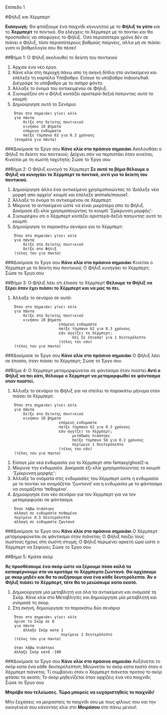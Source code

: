 Επίπεδο 1

#Φήλιξ και Χέρμπερτ

__Εισαγωγή:__
Θα φτιάξουμε ένα παιχνίδι κηνυγητού με το __Φήλιξ το γάτο__ και το __Χερμπερτ__ το ποντικό. Θα ελέγχεις το Χέρμπερτ με το ποντίκι και θα προσπαθείς να αποφύγεις το Φήλιξ. Όσο περισσότερο χρόνο δέν σε πιάνει ο Φήλιξ, τόσο περισσότερους βαθμούς παίρνεις, αλλα μή σε πιάσει γιατι οι βαθμολογία σου θα πέσει!

##Βήμα 1: Ο Φήλιξ ακολουθεί το δείκτη του ποντικιού
1. Άρχισε ένα νέο έργο.
2. Κάνε κλίκ στη περιοχή πάνω απο τη σκηνή δίπλα στο αντικείμενο και επέλεξε τη καρτέλα Υπόβαθρο. Είσαγε το υπόβαθρο indoors/hall. Διέγραψε το υπόβαθρο με το άσπρο φόντο.
3. Άλλαξε το όνομα του αντικειμένου σε Φήλιξ.
4. Σιγουρέξου οτι ο Φήλιξ κοιτάζει αριστερά-δεξιά πατώντας αυτό το κουμπί:
5. Δημιούργησε αυτό το Σενάριο:

```scratch
	Όταν στο σημαιάκι γίνει κλίκ
	για πάντα
		δείξε στο δείκτης ποντικιού
		κινήσου 10 βήματα
		επόμενη ενδυμασία
		παίξε τύμπανο 62 για 0.3 χρόνους
	(σταμάτα για πάντα)
```

###Δοκίμασε το Έργο σου
__Κάνε κλίκ στο πράσινο σημαιάκι__
Ακολουθάει ο Φήλιξ το δείκτη του ποντικιού; Δείχνει σάν να περπατάει όταν κινείται; Κινείται με τη σωστή ταχύτητα;
Σώσε το Έργο σου

##Βήμα 2: Ο Φήλιξ κυνηγά το Χέρμπερτ
__Σε αυτό το βήμα θέλουμε ο Φήλιξ να κυνηγάει το Χέρμπερτ το ποντικό, αντί για το δείκτη του ποντικιού.__

1. Δημιούργησε άλλο ένα αντικείμενο χρησιμοποιώντας το 'Διάλεξε νέα μορφή απο αρχείο' κουμπί και επέλεξε animals/mouse1.
2. Άλλαξε το όνομα το αντικειμένου σε Χέρμπερτ.
3. Μίκρυνε το αντικείμενο ώστε να είναι μικρότερο απο το Φήλιξ.
Δοκίμασε έξι κλίκ χρησιμοποιώντας το κουμπί 'Σμίκρυνση μορφής':
4. Σιγουρέψου οτι ο Χέρμπερτ κοιτάζει αριστερά-δεξιά πατώντας αυτό το κουμπί:
5. Δημιούργησε το παρακάτω σενάριο για το Χέρμπερτ:

```scratch
	Όταν στο σημαιάκι γίνει κλίκ
	για πάντα
		δείξε στο δείκτης ποντικιού
		δείξε στο Φήλιξ
	(τέλος του για παντα)
```

###Δοκίμασε το Έργο σου
__Κάνε κλίκ στο πράσινο σημαιάκι__
Κινείται ο Χέρμπερτ με το δείκτη του ποντικιού; Ο Φήλιξ κυνηγάει το Χέρμπερτ;
Σώσε το Έργο σου

##Βήμα 3: Ο Φήλιξ λέει οτι έπιασε το Χέρμπερτ
__Θέλουμε το Φήλιξ να ξέρει όταν έχει πιάσει το Χέρμπερτ και να μας το πει.__

1. Άλλαξε το σενάριο σε αυτό:
```scratch
	Όταν στο σημαιάκι γίνει κλίκ
	για πάντα
		δείξε στο δείκτης ποντικιού
		κινήσου 10 βήματα
                        επόμενη ενδυμασία
                        παίξε τύμπανο 62 για 0.3 χρόνους
                        εάν αγγίζει το Χέρμπερτ;
                              πές Σε έπιασα! για 1 δευτερόλεπτο
                        (τέλος του εάν)
	(τέλος του για παντα)
```
###Δοκίμασε το Έργο σου
__Κάνε κλίκ στο πράσινο σημαιάκι__
Ο Φήλιξ λέει σε έπιασα, όταν πιάσει το Χέρμπερτ;
Σώσε το Έργο σου

##Βήμα 4: Ο Χέρμπερτ μεταμορφώνεται σε φάντασμα όταν πιαστεί
__Αντί ο Φήλιξ να πει κάτι, θέλουμε ο Χέρμπερτ να μεταμορφωθεί σε φάντασμα οταν πιαστεί.__

1. Άλλαξε το σενάριο το Φήλιξ για να στείλει το παρακάτω μήνυμα οταν πιάσει το Χέρμπερτ.
```scratch
	Όταν στο σημαιάκι γίνει κλίκ
	για πάντα
		δείξε στο δείκτης ποντικιού
		κινήσου 10 βήματα
                        επόμενη ενδυμασία
                        παίξε τύμπανο 62 για 0.3 χρόνους
                        εάν αγγίζει το Χέρμπερτ;
                              μετάδωσε πιάστηκε
                              παίξε τύμπανο 58 για 0.2 χρόνους
                              περίμενε 1 δευτερόλεπτο
                        (τέλος του εάν)
	(τέλος του για παντα)
```

1. Είσαγε μία νεα ενδυμασία για το Χέρμπερτ απο fantasy/ghost2-a.
2. Μίκρυνε την ενδυμασία. 
Δοκίμασε έξι κλίκ χρησιμοποιώντας το κουμπί 'Σμίκρυνση μορφής':
3. Άλλαξε τα ονόματα στις ενδυμασίες του Χέρμπερτ ώστε η ενδυμασία με το ποντίκι να ονομάζεται ‘ζωντανό’ και η ενδυμασία με το φάντασμα να ονομάζεται ‘πεθαμένο’.
4. Δημιούργησε ένα νέο σενάριο για τον Χερμπερτ για να τον μεταμορφώσει σε φάντασμα.

```scratch
	Όταν λάβω πιάστηκε
	αλλαγή σε ενδυμασία πεθαμένο
	περίμενε 0.5 δευτερόλεπτα
	αλλαγή σε ενδυμασία ζωντανό
```

###Δοκίμασε το Έργο σου
__Κάνε κλίκ στο πράσινο σημαιάκι__
Ο Χέρμπερτ μεταμορφώνεται σε φάντασμα όταν πιάνεται; Ο Φήλιξ παιζει τους σωστούς ήχους στη σωστή στιγμή; Ο Φήλιξ περιμένει αρκετή ώρα ώστε ο Χέρμπερτ να ξεφύγει;
Σώσε το Έργο σου

##Βήμα 5: Κράτα σκόρ

__Άς προσθέσουμε ένα σκόρ ώστε να ξέρουμε πόσο καλά τα καταφέρνουμε στο να κρατάμε το Χέρμπερτο ζωντανό. Θα αρχίσουμε με σκορ μηδέν και θα το αυξήσουμε ανα ένα κάθε δευτερόλεπτο. Άν ο Φήλιξ πιάσει το Χέρμπερτ, τότε θα το μειώσουμε κατα εκατό.__

1. Δημικούργησε μία μεταβλητή για όλα τα αντικείμενα και ονόμασέ τη Σκόρ. Κάνε κλίκ στο Μεταβλητές και δημιούργησε μία μεταβλητή και ονόμασέ τη σκορ.
2. Στη σκηνή, δημιούργησε τα παρακάτω δύο σενάρια

```scratch
	Όταν στο σημαιάκι γίνει κλίκ
	όρισε το Σκόρ σε 0
	για πάντα
		άλλαξε Σκόρ κατα 1
                         περίμενε 1 δευτερόλεπτο
	(τέλος του για παντα)

	όταν λάβω πιάστηκε
	άλλαξε Σκόρ κατά -100
```


###Δοκίμασε το Έργο σου
__Κάνε κλίκ στο πράσινο σημαιάκι__
Αυξάνεται το σκόρ κατα ένα κάθε δευτερόλεπτοπ; Μειώνεται το σκόρ κατα εκατό όταν ο Χέρμπερτ πιάνεται; Τί συμβαίνει όταν ο Χέρμπερτ πιάνεται προτού το σκόρ φτάσει τα ακατό; Το σκόρ μηδενίζεται όταν αρχίζεις ένα νέο παιχνίδι;
Σώσε το Έργο σου


__Μπράβο που τελείωσες. Τώρα μπορείς να ευχαριστηθείς το παιχνίδι!__

Μήν ξεχάσεις να μοιραστείς το παιχνίδι σου με τους φίλους σου και την οικογένειά σου κάνοντας κλίκ στο __Μοιράσου__ στο πάνω μενού!.










